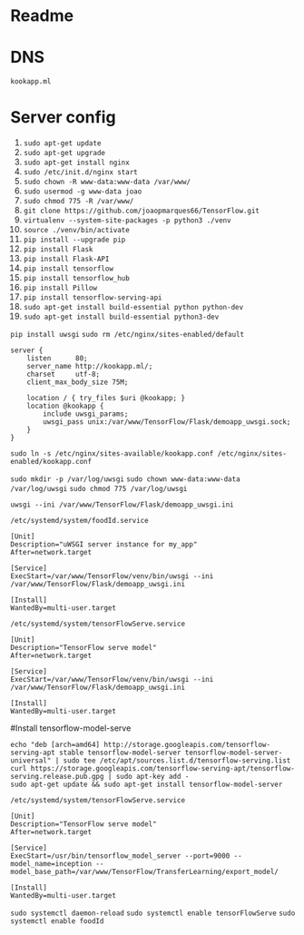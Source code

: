 # Readme

# DNS
` kookapp.ml `


# Server config
1. `sudo apt-get update`
1. `sudo apt-get upgrade`
1. `sudo apt-get install nginx`
2. `sudo /etc/init.d/nginx start`
3. `sudo chown -R www-data:www-data /var/www/`
4. `sudo usermod -g www-data joao`
5. `sudo chmod 775 -R /var/www/`
6. `git clone https://github.com/joaopmarques66/TensorFlow.git`
7. `virtualenv --system-site-packages -p python3 ./venv`
8. `source ./venv/bin/activate`
9. `pip install --upgrade pip`
10. `pip install Flask`
11. `pip install Flask-API`
12. `pip install tensorflow`
13. `pip install tensorflow_hub`
14. `pip install Pillow`
15. `pip install tensorflow-serving-api`
16. `sudo apt-get install build-essential python python-dev`
17. `sudo apt-get install build-essential python3-dev`


`pip install uwsgi`
`sudo rm /etc/nginx/sites-enabled/default`

```
server {
    listen      80;
    server_name http://kookapp.ml/;
    charset     utf-8;
    client_max_body_size 75M;

    location / { try_files $uri @kookapp; }
    location @kookapp {
        include uwsgi_params;
        uwsgi_pass unix:/var/www/TensorFlow/Flask/demoapp_uwsgi.sock;
    }    
}
```

`sudo ln -s /etc/nginx/sites-available/kookapp.conf /etc/nginx/sites-enabled/kookapp.conf`


`sudo mkdir -p /var/log/uwsgi`
`sudo chown www-data:www-data /var/log/uwsgi`
`sudo chmod 775 /var/log/uwsgi`

`uwsgi --ini /var/www/TensorFlow/Flask/demoapp_uwsgi.ini`



`/etc/systemd/system/foodId.service`
```
[Unit]
Description="uWSGI server instance for my_app"
After=network.target

[Service]
ExecStart=/var/www/TensorFlow/venv/bin/uwsgi --ini /var/www/TensorFlow/Flask/demoapp_uwsgi.ini

[Install]
WantedBy=multi-user.target

```

`/etc/systemd/system/tensorFlowServe.service`
```
[Unit]
Description="TensorFlow serve model"
After=network.target

[Service]
ExecStart=/var/www/TensorFlow/venv/bin/uwsgi --ini /var/www/TensorFlow/Flask/demoapp_uwsgi.ini

[Install]
WantedBy=multi-user.target
```
#Install tensorflow-model-serve

```
echo "deb [arch=amd64] http://storage.googleapis.com/tensorflow-serving-apt stable tensorflow-model-server tensorflow-model-server-universal" | sudo tee /etc/apt/sources.list.d/tensorflow-serving.list
curl https://storage.googleapis.com/tensorflow-serving-apt/tensorflow-serving.release.pub.gpg | sudo apt-key add -
sudo apt-get update && sudo apt-get install tensorflow-model-server
```
`/etc/systemd/system/tensorFlowServe.service`
```
[Unit]
Description="TensorFlow serve model"
After=network.target

[Service]
ExecStart=/usr/bin/tensorflow_model_server --port=9000 --model_name=inception --model_base_path=/var/www/TensorFlow/TransferLearning/export_model/

[Install]
WantedBy=multi-user.target
```

`sudo systemctl daemon-reload`
`sudo systemctl enable tensorFlowServe`
`sudo systemctl enable foodId`
